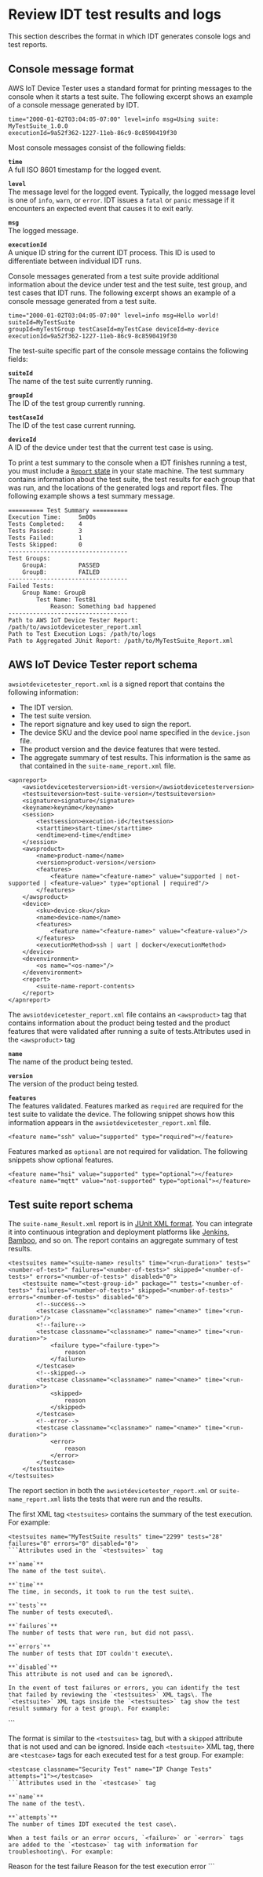 # Review IDT test results and logs<a name="idt-review-results-logs"></a>

This section describes the format in which IDT generates console logs and test reports\.

## Console message format<a name="idt-console-format"></a>

AWS IoT Device Tester uses a standard format for printing messages to the console when it starts a test suite\. The following excerpt shows an example of a console message generated by IDT\.

```
time="2000-01-02T03:04:05-07:00" level=info msg=Using suite: MyTestSuite_1.0.0 
executionId=9a52f362-1227-11eb-86c9-8c8590419f30
```

Most console messages consist of the following fields:

**`time`**  
A full ISO 8601 timestamp for the logged event\.

**`level`**  
The message level for the logged event\. Typically, the logged message level is one of `info`, `warn`, or `error`\. IDT issues a `fatal` or `panic` message if it encounters an expected event that causes it to exit early\.

**`msg`**  
The logged message\. 

**`executionId`**  
A unique ID string for the current IDT process\. This ID is used to differentiate between individual IDT runs\.

Console messages generated from a test suite provide additional information about the device under test and the test suite, test group, and test cases that IDT runs\. The following excerpt shows an example of a console message generated from a test suite\.

```
time="2000-01-02T03:04:05-07:00" level=info msg=Hello world! suiteId=MyTestSuite
groupId=myTestGroup testCaseId=myTestCase deviceId=my-device
executionId=9a52f362-1227-11eb-86c9-8c8590419f30
```

The test\-suite specific part of the console message contains the following fields:

**`suiteId`**  
The name of the test suite currently running\.

**`groupId`**  
The ID of the test group currently running\.

**`testCaseId`**  
The ID of the test case current running\. 

**`deviceId`**  
A ID of the device under test that the current test case is using\.

To print a test summary to the console when a IDT finishes running a test, you must include a [`Report` state](idt-state-machine.md#state-report) in your state machine\. The test summary contains information about the test suite, the test results for each group that was run, and the locations of the generated logs and report files\. The following example shows a test summary message\.

```
========== Test Summary ==========
Execution Time:     5m00s
Tests Completed:    4
Tests Passed:       3
Tests Failed:       1
Tests Skipped:      0
----------------------------------
Test Groups:
    GroupA:         PASSED
    GroupB:         FAILED
----------------------------------
Failed Tests:
    Group Name: GroupB
        Test Name: TestB1
            Reason: Something bad happened
----------------------------------
Path to AWS IoT Device Tester Report: /path/to/awsiotdevicetester_report.xml
Path to Test Execution Logs: /path/to/logs
Path to Aggregated JUnit Report: /path/to/MyTestSuite_Report.xml
```

## AWS IoT Device Tester report schema<a name="idt-report"></a>

 `awsiotdevicetester_report.xml` is a signed report that contains the following information: 
+ The IDT version\.
+ The test suite version\.
+ The report signature and key used to sign the report\.
+ The device SKU and the device pool name specified in the `device.json` file\.
+ The product version and the device features that were tested\.
+ The aggregate summary of test results\. This information is the same as that contained in the `suite-name_report.xml` file\.

```
<apnreport>
    <awsiotdevicetesterversion>idt-version</awsiotdevicetesterversion>
    <testsuiteversion>test-suite-version</testsuiteversion>
    <signature>signature</signature>
    <keyname>keyname</keyname>
    <session>
        <testsession>execution-id</testsession>
        <starttime>start-time</starttime>
        <endtime>end-time</endtime>
    </session>
    <awsproduct>
        <name>product-name</name>
        <version>product-version</version>
        <features>
            <feature name="<feature-name>" value="supported | not-supported | <feature-value>" type="optional | required"/>
        </features>
    </awsproduct>
    <device>
        <sku>device-sku</sku>
        <name>device-name</name>
        <features>
            <feature name="<feature-name>" value="<feature-value>"/>
        </features>
        <executionMethod>ssh | uart | docker</executionMethod>
    </device>
    <devenvironment>
        <os name="<os-name>"/>
    </devenvironment>
    <report>
        <suite-name-report-contents>
    </report>
</apnreport>
```

The `awsiotdevicetester_report.xml` file contains an `<awsproduct>` tag that contains information about the product being tested and the product features that were validated after running a suite of tests\.Attributes used in the `<awsproduct>` tag

**`name`**  
The name of the product being tested\.

**`version`**  
The version of the product being tested\.

**`features`**  
The features validated\. Features marked as `required` are required for the test suite to validate the device\. The following snippet shows how this information appears in the `awsiotdevicetester_report.xml` file\.  

```
<feature name="ssh" value="supported" type="required"></feature>
```
Features marked as `optional` are not required for validation\. The following snippets show optional features\.  

```
<feature name="hsi" value="supported" type="optional"></feature>
<feature name="mqtt" value="not-supported" type="optional"></feature>
```

## Test suite report schema<a name="suite-report"></a>

The `suite-name_Result.xml` report is in [JUnit XML format](https://llg.cubic.org/docs/junit/)\. You can integrate it into continuous integration and deployment platforms like [Jenkins](https://jenkins.io/), [Bamboo](https://www.atlassian.com/software/bamboo), and so on\. The report contains an aggregate summary of test results\.

```
<testsuites name="<suite-name> results" time="<run-duration>" tests="<number-of-test>" failures="<number-of-tests>" skipped="<number-of-tests>" errors="<number-of-tests>" disabled="0">
    <testsuite name="<test-group-id>" package="" tests="<number-of-tests>" failures="<number-of-tests>" skipped="<number-of-tests>" errors="<number-of-tests>" disabled="0">
        <!--success-->
        <testcase classname="<classname>" name="<name>" time="<run-duration>"/>
        <!--failure-->
        <testcase classname="<classname>" name="<name>" time="<run-duration>">
            <failure type="<failure-type>">
                reason
            </failure>
        </testcase>
        <!--skipped-->
        <testcase classname="<classname>" name="<name>" time="<run-duration>">
            <skipped>
                reason
            </skipped>
        </testcase>
        <!--error-->
        <testcase classname="<classname>" name="<name>" time="<run-duration>">
            <error>
                reason
            </error>
        </testcase>
    </testsuite>
</testsuites>
```

The report section in both the `awsiotdevicetester_report.xml` or `suite-name_report.xml` lists the tests that were run and the results\.

The first XML tag `<testsuites>` contains the summary of the test execution\. For example:

```
<testsuites name="MyTestSuite results" time="2299" tests="28" failures="0" errors="0" disabled="0">
```Attributes used in the `<testsuites>` tag

**`name`**  
The name of the test suite\.

**`time`**  
The time, in seconds, it took to run the test suite\.

**`tests`**  
The number of tests executed\.

**`failures`**  
The number of tests that were run, but did not pass\.

**`errors`**  
The number of tests that IDT couldn't execute\.

**`disabled`**  
This attribute is not used and can be ignored\.

In the event of test failures or errors, you can identify the test that failed by reviewing the `<testsuites>` XML tags\. The `<testsuite>` XML tags inside the `<testsuites>` tag show the test result summary for a test group\. For example:

```
<testsuite name="combination" package="" tests="1" failures="0" time="161" disabled="0" errors="0" skipped="0">
```

The format is similar to the `<testsuites>` tag, but with a `skipped` attribute that is not used and can be ignored\. Inside each `<testsuite>` XML tag, there are `<testcase>` tags for each executed test for a test group\. For example:

```
<testcase classname="Security Test" name="IP Change Tests" attempts="1"></testcase>
```Attributes used in the `<testcase>` tag

**`name`**  
The name of the test\.

**`attempts`**  
The number of times IDT executed the test case\.

When a test fails or an error occurs, `<failure>` or `<error>` tags are added to the `<testcase>` tag with information for troubleshooting\. For example:

```
<testcase classname="mcu.Full_MQTT" name="MQTT_TestCase" attempts="1">
	<failure type="Failure">Reason for the test failure</failure>
	<error>Reason for the test execution error</error>
</testcase>
```